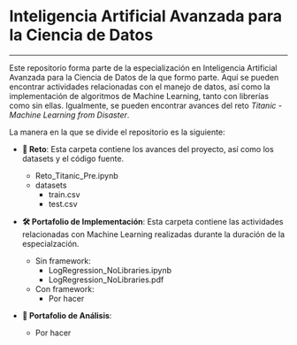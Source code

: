 # Inteligencia Artificial Avanzada para la Ciencia de Datos

---

Este repositorio forma parte de la especialización en Inteligencia Artificial Avanzada para la Ciencia de Datos de la que formo parte. 
Aquí se pueden encontrar actividades relacionadas con el manejo de datos, así como la implementación de algoritmos de Machine Learning, tanto con librerías como sin ellas. 
Igualmente, se pueden encontrar avances del reto *Titanic - Machine Learning from Disaster*.

La manera en la que se divide el repositorio es la siguiente:

- **📂 Reto**: Esta carpeta contiene los avances del proyecto, así como los datasets y el código fuente.
  - Reto_Titanic_Pre.ipynb
  - datasets
    - train.csv
    - test.csv

- **🛠️ Portafolio de Implementación**: Esta carpeta contiene las actividades relacionadas con Machine Learning realizadas durante la duración de la especialzación.
  - Sin framework:
    - LogRegression_NoLibraries.ipynb
    - LogRegression_NoLibraries.pdf
  - Con framework:
    - Por hacer

- **📝 Portafolio de Análisis**:
  - Por hacer
